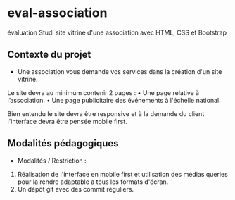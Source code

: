 # eval-association

évaluation Studi site vitrine d'une association avec HTML, CSS et Bootstrap

## Contexte du projet
- Une association vous demande vos services dans la création d'un site vitrine.

Le site devra au minimum contenir 2 pages :
• Une page relative à l’association.
• Une page publicitaire des événements à l'échelle national.

Bien entendu le site devra être responsive et à la demande du client l'interface devra être pensée mobile first.

## Modalités pédagogiques
- Modalités / Restriction :

1. Réalisation de l'interface en mobile first et utilisation des médias queries pour la rendre
adaptable a tous les formats d'écran.
2. Un dépôt git avec des commit réguliers.